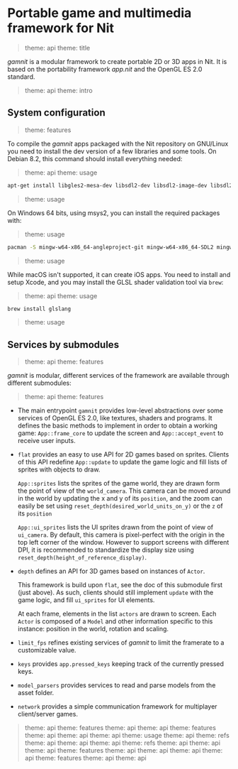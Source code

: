 # Portable game and multimedia framework for Nit

> theme: api
> theme: title

_gamnit_ is a modular framework to create portable 2D or 3D apps in Nit.
It is based on the portability framework _app.nit_ and the OpenGL ES 2.0 standard.

> theme: api
> theme: intro

## System configuration

> theme: features

To compile the _gamnit_ apps packaged with the Nit repository on GNU/Linux you need to install the dev version of a few libraries and some tools.
On Debian 8.2, this command should install everything needed:

> theme: api
> theme: usage

~~~bash
apt-get install libgles2-mesa-dev libsdl2-dev libsdl2-image-dev libsdl2-mixer-dev inkscape
~~~

> theme: usage

On Windows 64 bits, using msys2, you can install the required packages with:

> theme: usage

~~~bash
pacman -S mingw-w64-x86_64-angleproject-git mingw-w64-x86_64-SDL2 mingw-w64-x86_64-SDL2_image mingw-w64-x86_64-SDL2_mixer
~~~

> theme: usage

While macOS isn't supported, it can create iOS apps.
You need to install and setup Xcode, and you may install the GLSL shader validation tool via `brew`:

> theme: api
> theme: usage

~~~bash
brew install glslang
~~~

> theme: usage

## Services by submodules

> theme: api
> theme: features

_gamnit_ is modular, different services of the framework are available through different submodules:

> theme: api
> theme: features

* The main entrypoint `gamnit` provides low-level abstractions over some services of OpenGL ES 2.0, like textures, shaders and programs.
  It defines the basic methods to implement in order to obtain a working game:
  `App::frame_core` to update the screen and `App::accept_event` to receive user inputs.

* `flat` provides an easy to use API for 2D games based on sprites.
  Clients of this API redefine `App::update` to update the game logic and fill lists of sprites with objects to draw.

  `App::sprites` lists the sprites of the game world, they are drawn form the point of view of the `world_camera`.
  This camera can be moved around in the world by updating the x and y of its `position`,
  and the zoom can easily be set using `reset_depth(desired_world_units_on_y)` or the `z` of its `position`

  `App::ui_sprites` lists the UI sprites drawn from the point of view of `ui_camera`.
  By default, this camera is pixel-perfect with the origin in the top left corner of the window.
  However to support screens with different DPI, it is recommended to standardize
  the display size using `reset_depth(height_of_reference_display)`.

* `depth` defines an API for 3D games based on instances of `Actor`.

  This framework is build upon `flat`, see the doc of this submodule first (just above).
  As such, clients should still implement `update` with the game logic, and fill `ui_sprites` for UI elements.

  At each frame, elements in the list `actors` are drawn to screen.
  Each `Actor` is composed of a `Model` and other information specific to this instance:
  position in the world, rotation and scaling.

* `limit_fps` refines existing services of _gamnit_ to limit the framerate to a customizable value.

* `keys` provides `app.pressed_keys` keeping track of the currently pressed keys.

* `model_parsers` provides services to read and parse models from the asset folder.

* `network` provides a simple communication framework for multiplayer client/server games.

> theme: api
> theme: features
> theme: api
> theme: api
> theme: features
> theme: api
> theme: api
> theme: api
> theme: usage
> theme: api
> theme: refs
> theme: api
> theme: api
> theme: api
> theme: refs
> theme: api
> theme: api
> theme: api
> theme: features
> theme: api
> theme: api
> theme: api
> theme: api
> theme: features
> theme: api
> theme: api


